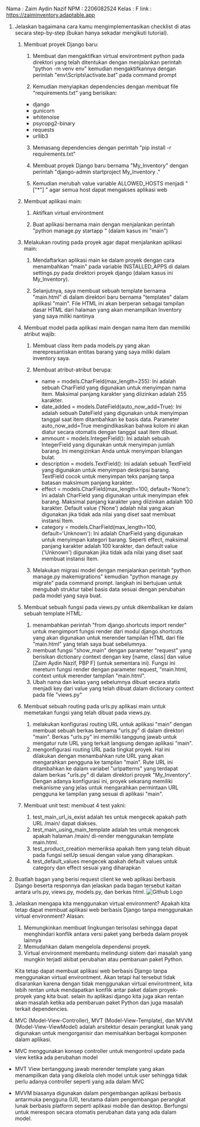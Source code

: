Nama    : Zaim Aydin Nazif
NPM     : 2206082524
Kelas   : F
link    : https://zaiminventory.adaptable.app


1. Jelaskan bagaimana cara kamu mengimplementasikan checklist di atas secara step-by-step (bukan hanya sekadar mengikuti tutorial).
    1. Membuat proyek Django baru:
        1. Membuat dan mengaktifkan virtual environtment python pada direktori yang telah ditentukan dengan menjalankan perintah "python -m venv env" kemudian mengaktifkannya dengan perintah "env\Scripts\activate.bat" pada command prompt

        2. Kemudian menyiapkan dependencies dengan membuat file "requirements.txt" yang berisikan:
        - django
        - gunicorn
        - whitenoise
        - psycopg2-binary
        - requests
        - urllib3

        3. Memasang dependencies dengan perintah "pip install -r requirements.txt"

        4. Membuat proyek Django baru bernama "My_Inventory" dengan perintah "django-admin startproject My_Inventory ."

        5. Kemudian merubah value variable ALLOWED_HOSTS menjadi " ["*"] " agar semua host dapat mengakses aplikasi web

    2. Membuat aplikasi main:

        1. Aktifkan virtual environtment

        2. Buat aplikasi bernama main dengan menjalankan perintah "python manage.py startapp <nama aplikasi>" (dalam kasus ini "main")
        
    3. Melakukan routing pada proyek agar dapat menjalankan aplikasi main:

        1. Mendaftarkan aplikasi main ke dalam proyek dengan cara menambahkan "main" pada variable INSTALLED_APPS di dalam settings.py pada direktori proyek django (dalam kasus ini My_Inventory).

        2.  Selanjutnya, saya membuat sebuah template bernama "main.html" di dalam direktori baru bernama "templates" dalam aplikasi "main". File HTML ini akan berperan sebagai tampilan dasar HTML dari halaman yang akan menampilkan Inventory yang saya miliki nantinya

    4. Membuat model pada aplikasi main dengan nama Item dan memiliki atribut wajib:

        1. Membuat class Item pada models.py yang akan merepresantiskan entitas barang yang saya miliki dalam inventory saya.

        2. Membuat atribut-atribut berupa:
            - name = models.CharField(max_length=255): Ini adalah sebuah CharField yang digunakan untuk menyimpan nama item. Maksimal panjang karakter yang diizinkan adalah 255 karakter.
            - date_added = models.DateField(auto_now_add=True): Ini adalah sebuah DateField yang digunakan untuk menyimpan tanggal saat item ditambahkan ke basis data. Parameter auto_now_add=True mengindikasikan bahwa kolom ini akan diatur secara otomatis dengan tanggal saat item dibuat.
            - ammount = models.IntegerField(): Ini adalah sebuah IntegerField yang digunakan untuk menyimpan jumlah barang. Ini mengizinkan Anda untuk menyimpan bilangan bulat.
            - description = models.TextField(): Ini adalah sebuah TextField yang digunakan untuk menyimpan deskripsi barang. TextField cocok untuk menyimpan teks panjang tanpa batasan maksimum panjang karakter.
            - effect = models.CharField(max_length=100, default='None'): Ini adalah CharField yang digunakan untuk menyimpan efek barang. Maksimal panjang karakter yang diizinkan adalah 100 karakter. Default value ('None') adalah nilai yang akan digunakan jika tidak ada nilai yang diset saat membuat instansi Item.
            - category = models.CharField(max_length=100, default='Unknown'): Ini adalah CharField yang digunakan untuk menyimpan kategori barang. Seperti effect, maksimal panjang karakter adalah 100 karakter, dan default value ('Unknown') digunakan jika tidak ada nilai yang diset saat membuat instansi Item.
        
        3. Melakukan migrasi model dengan menjalankan perintah "python manage.py makemigrations" kemudian "python manage.py migrate" pada command prompt. langkah ini bertujuan untuk mengubah struktur tabel basis data sesuai dengan perubahan pada model yang saya buat.

    5. Membuat sebuah fungsi pada views.py untuk dikembalikan ke dalam sebuah template HTML:

        1. menambahkan perintah "from django.shortcuts import render" untuk mengimport fungsi render dari modul django.shortcuts yang akan digunakan untuk merender tampilan HTML dari file "main.html" yang telah saya buat sebelumnya.
        2. membuat fungsi "show_main" dengan parameter "request" yang berisikan dictionary context dengan key [name, class] dan value [Zaim Aydin Nazif, PBP F] (untuk sementara ini). Fungsi ini mereturn fungsi render dengan parameter request, "main.html, context untuk merender tampilan "main.html".
        3. Ubah nama dan kelas yang sebelumnya dibuat secara statis menjadi key dari value yang telah dibuat dalam dictionary context pada file "views.py"

    6. Membuat sebuah routing pada urls.py aplikasi main untuk memetakan fungsi yang telah dibuat pada views.py.

        1. melakukan konfigurasi routing URL untuk aplikasi "main" dengan membuat sebuah berkas bernama "urls.py" di dalam direktori "main". Berkas "urls.py" ini memiliki tanggung jawab untuk mengatur rute URL yang terkait langsung dengan aplikasi "main".
        2.  mengonfigurasi routing URL pada tingkat proyek. Hal ini dilakukan dengan menambahkan rute URL yang akan mengarahkan pengguna ke tampilan "main". Rute URL ini ditambahkan ke dalam variabel "urlpatterns" yang terdapat dalam berkas "urls.py" di dalam direktori proyek "My_Inventory". Dengan adanya konfigurasi ini, proyek sekarang memiliki mekanisme yang jelas untuk mengarahkan permintaan URL pengguna ke tampilan yang sesuai di aplikasi "main".

    7. Membuat unit test:
        membuat 4 test yakni:
        1.  test_main_url_is_exist adalah tes untuk mengecek apakah path URL /main/ dapat diakses.
        2.  test_main_using_main_template adalah tes untuk mengecek apakah halaman /main/ di-render menggunakan template main.html.
        3.  test_product_creation memeriksa apakah Item yang telah dibuat pada fungsi setUp sesuai dengan value yang diharapkan.
        4.  test_default_values mengecek apakah default values untuk category dan effect sesuai yang diharapkan

2. Buatlah bagan yang berisi request client ke web aplikasi berbasis Django beserta responnya dan jelaskan pada bagan tersebut kaitan antara urls.py, views.py, models.py, dan berkas html.
    ![Github Logo]("https://github.com/zaimnazif974/My-Inventory/blob/470453733b1cf9e375c2ee01d6796f392ea4762a/bagan.png")

3. Jelaskan mengapa kita menggunakan virtual environment? Apakah kita tetap dapat membuat aplikasi web berbasis Django tanpa menggunakan virtual environment?
    Alasan:
    1. Memungkinkan membuat lingkungan terisolasi sehingga dapat menghindari konflik antara versi paket yang berbeda dalam proyek lainnya
    2. Memudahkan dalam mengelola dependensi proyek.
    3. Virtual environment membantu melindungi sistem dari masalah yang mungkin terjadi akibat perubahan atau pembaruan paket Python.
    
    Kita tetap dapat membuat aplikasi web berbasis Django tanpa menggunakan virtual environtment. Akan tetapi hal tersebut tidak disarankan karena dengan tidak menggunakan virtual environtment, kita lebih rentan untuk mendapatkan konflik antar paket dalam proyek-proyek yang kita buat. selain itu aplikasi django kita juga akan rentan akan masalah ketika ada pembaruan paket Python dan juga masalah terkait dependencies.

4. MVC (Model-View-Controller), MVT (Model-View-Template), dan MVVM (Model-View-ViewModel) adalah arsitektur desain perangkat lunak yang digunakan untuk mengorganisir dan memisahkan berbagai komponen dalam aplikasi. 

- MVC menggunakan konsep controller untuk mengontrol update pada view ketika ada perubahan model

- MVT View bertanggung jawab merender template yang akan menampilkan data yang dikelola oleh model untuk user sehingga tidak perlu adanya controller seperti yang ada dalam MVC

- MVVM biasanya digunakan  dalam pengembangan aplikasi berbasis antarmuka pengguna (UI), terutama dalam pengembangan perangkat lunak berbasis platform seperti aplikasi mobile dan desktop. Berfungsi untuk merespon secara otomatis perubahan data yang ada dalam model.



